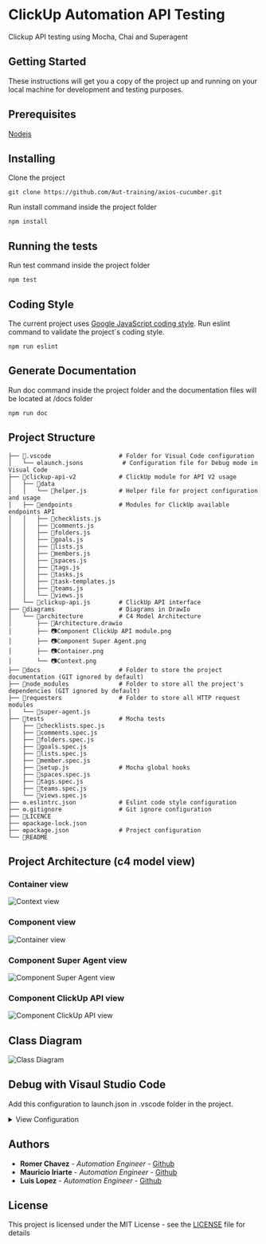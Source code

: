 # ClickUp Automation API Testing
Clickup API testing using Mocha, Chai and Superagent

## Getting Started

These instructions will get you a copy of the project up and running on your local machine for development and testing purposes.

## Prerequisites

[Nodejs](https://nodejs.org/en/)

## Installing

Clone the project

```
git clone https://github.com/Aut-training/axios-cucumber.git
```

Run install command inside the project folder

```
npm install
```

## Running the tests

Run test command inside the project folder

```
npm test
```

## Coding Style

The current project uses [Google JavaScript coding style](https://google.github.io/styleguide/jsguide.html).
Run eslint command to validate the project´s coding style.

```
npm run eslint
```

## Generate Documentation

Run doc command inside the project folder and the documentation files will be located at /docs folder

```
npm run doc
```

## Project Structure

    ├── 📂.vscode                   # Folder for Visual Code configuration
    │   └── ⚙launch.jsons           # Configuration file for Debug mode in Visual Code
    ├── 📂clickup-api-v2            # ClickUp module for API V2 usage
    │   ├── 📂data
    │   │   └── 📜helper.js         # Helper file for project configuration and usage
    │   ├── 📂endpoints             # Modules for ClickUp available endpoints API
    │   │   ├── 📜checklists.js
    │   │   ├── 📜comments.js
    │   │   ├── 📜folders.js
    │   │   ├── 📜goals.js
    │   │   ├── 📜lists.js
    │   │   ├── 📜members.js
    │   │   ├── 📜spaces.js
    │   │   ├── 📜tags.js
    │   │   ├── 📜tasks.js
    │   │   ├── 📜task-templates.js
    │   │   ├── 📜teams.js
    │   │   └── 📜views.js
    │   └── 📜clickup-api.js        # ClickUp API interface
    ├── 📂diagrams                  # Diagrams in DrawIo
    │   └── 📂architecture          # C4 Model Architecture
    │       ├── 📜Architecture.drawio
    │       ├── 📷Component ClickUp API module.png
    │       ├── 📷Component Super Agent.png
    │       ├── 📷Container.png
    │       └── 📷Context.png
    ├── 📂docs                      # Folder to store the project documentation (GIT ignored by default)
    ├── 📂node_modules              # Folder to store all the project's dependencies (GIT ignored by default)
    ├── 📂requesters                # Folder to store all HTTP request modules
    │   └── 📜super-agent.js
    ├── 📂tests                     # Mocha tests
    │   ├── 🧪checklists.spec.js
    │   ├── 🧪comments.spec.js
    │   ├── 🧪folders.spec.js
    │   ├── 🧪goals.spec.js
    │   ├── 🧪lists.spec.js
    │   ├── 🧪member.spec.js
    │   ├── 📜setup.js              # Mocha global hooks
    │   ├── 🧪spaces.spec.js
    │   ├── 🧪tags.spec.js
    │   ├── 🧪teams.spec.js  
    │   └── 🧪views.spec.js
    ├── ⚙.eslintrc.json            # Eslint code style configuration
    ├── ⚙.gitignore                # Git ignore configuration
    ├── 📄LICENCE
    ├── ⚙package-lock.json
    ├── ⚙package.json              # Project configuration
    └── 📄README

## Project Architecture (c4 model view)

### Container view
![Context view](https://raw.githubusercontent.com/Aut-training/clickup-aut-api-superagent/dev/diagrams/architecture/Context.png)

### Component view
![Container view](https://raw.githubusercontent.com/Aut-training/clickup-aut-api-superagent/dev/diagrams/architecture/Container.png)

### Component Super Agent view
![Component Super Agent view](https://raw.githubusercontent.com/Aut-training/clickup-aut-api-superagent/dev/diagrams/architecture/Component%20Super%20Agent.png)

### Component ClickUp API view
![Component ClickUp API view](https://raw.githubusercontent.com/Aut-training/clickup-aut-api-superagent/dev/diagrams/architecture/Component%20ClickUp%20API%20module.png)

## Class Diagram
![Class Diagram](https://raw.githubusercontent.com/Aut-training/clickup-aut-api-superagent/dev/diagrams/class/Class%20Diagram.png)

## Debug with Visaul Studio Code

Add this configuration to launch.json in .vscode folder in the project.

<details><summary>View Configuration</summary>

```javascript
{
    // Use IntelliSense to learn about possible attributes.
    // Hover to view descriptions of existing attributes.
    // For more information, visit: https://go.microsoft.com/fwlink/?linkid=830387
    "version": "0.2.0",
    "configurations": [
        {
            "request": "launch",
            "name": "All Mocha Tests",
            "type": "node",
            "program": "${workspaceFolder}/node_modules/mocha/bin/_mocha",
            "stopOnEntry": true,
            "args": [
                "tests/*.spec.js",
                "--no-timeouts",
                "--file",
                "./tests/setup.js"
            ],
            "cwd": "${workspaceFolder}",
            "runtimeExecutable": null,
            "env": {},
            "console": "integratedTerminal"
        },
        {
            "request": "launch",
            "name": "Checklists Endpoint",
            "type": "node",
            "program": "${workspaceFolder}/node_modules/mocha/bin/_mocha",
            "stopOnEntry": true,
            "args": [
                "tests/*.spec.js",
                "--no-timeouts",
                "--fgrep",
                "\"Checklists Api endpoint\"",
                "--file",
                "./tests/setup.js"
            ],
            "cwd": "${workspaceFolder}",
            "runtimeExecutable": null,
            "env": {},
            "console": "integratedTerminal"
        },
        {
            "request": "launch",
            "name": "Comments Endpoint",
            "type": "node",
            "program": "${workspaceFolder}/node_modules/mocha/bin/_mocha",
            "stopOnEntry": true,
            "args": [
                "tests/*.spec.js",
                "--no-timeouts",
                "--fgrep",
                "\"Comments Api endpoint\"",
                "--file",
                "./tests/setup.js"
            ],
            "cwd": "${workspaceFolder}",
            "runtimeExecutable": null,
            "env": {},
            "console": "integratedTerminal"
        },
        {
            "request": "launch",
            "name": "Folders Endpoint",
            "type": "node",
            "program": "${workspaceFolder}/node_modules/mocha/bin/_mocha",
            "stopOnEntry": true,
            "args": [
                "tests/*.spec.js",
                "--no-timeouts",
                "--grep",
                "\"Folders Api endpoint\"",
                "--file",
                "./tests/setup.js"
            ],
            "cwd": "${workspaceFolder}",
            "runtimeExecutable": null,
            "env": {},
            "console": "integratedTerminal"
        },
        {
            "request": "launch",
            "name": "Goals Endpoint",
            "type": "node",
            "program": "${workspaceFolder}/node_modules/mocha/bin/_mocha",
            "stopOnEntry": true,
            "args": [
                "tests/*.spec.js",
                "--no-timeouts",
                "--fgrep",
                "\"Goals Api endpoint\""
            ],
            "cwd": "${workspaceFolder}",
            "runtimeExecutable": null,
            "env": {},
            "console": "integratedTerminal"
        },
        {
            "request": "launch",
            "name": "Lists Endpoint",
            "type": "node",
            "program": "${workspaceFolder}/node_modules/mocha/bin/_mocha",
            "stopOnEntry": true,
            "args": [
                "tests/*.spec.js",
                "--no-timeouts",
                "--grep",
                "\"Lists Api endpoint\"",
                "--file",
                "./tests/setup.js"
            ],
            "cwd": "${workspaceFolder}",
            "runtimeExecutable": null,
            "env": {},
            "console": "integratedTerminal"
        },
        {
            "request": "launch",
            "name": "Members Endpoint",
            "type": "node",
            "program": "${workspaceFolder}/node_modules/mocha/bin/_mocha",
            "stopOnEntry": true,
            "args": [
                "tests/*.spec.js",
                "--no-timeouts",
                "--grep",
                "\"Members Api endpoint\"",
                "--file",
                "./tests/setup.js"
            ],
            "cwd": "${workspaceFolder}",
            "runtimeExecutable": null,
            "env": {},
            "console": "integratedTerminal"
        },
        {
            "request": "launch",
            "name": "Spaces Endpoint",
            "type": "node",
            "program": "${workspaceFolder}/node_modules/mocha/bin/_mocha",
            "stopOnEntry": true,
            "args": [
                "tests/*.spec.js",
                "--no-timeouts",
                "--grep",
                "\"Spaces Api endpoint\"",
                "--file",
                "./tests/setup.js"
            ],
            "cwd": "${workspaceFolder}",
            "runtimeExecutable": null,
            "env": {},
            "console": "integratedTerminal"
        },
        {
            "request": "launch",
            "name": "Tags Endpoint",
            "type": "node",
            "program": "${workspaceFolder}/node_modules/mocha/bin/_mocha",
            "stopOnEntry": true,
            "args": [
                "tests/*.spec.js",
                "--no-timeouts",
                "--fgrep",
                "\"Tags Api endpoint\"",
                "--file",
                "./tests/setup.js"
            ],
            "cwd": "${workspaceFolder}",
            "runtimeExecutable": null,
            "env": {},
            "console": "integratedTerminal"
        },
        {
            "request": "launch",
            "name": "Tasks Endpoint",
            "type": "node",
            "program": "${workspaceFolder}/node_modules/mocha/bin/_mocha",
            "stopOnEntry": true,
            "args": [
                "tests/*.spec.js",
                "--no-timeouts",
                "--fgrep",
                "\"Tasks Api endpoint\"",
                "--file",
                "./tests/setup.js"
            ],
            "cwd": "${workspaceFolder}",
            "runtimeExecutable": null,
            "env": {},
            "console": "integratedTerminal"
        },
        {
            "request": "launch",
            "name": "Teams Endpoint",
            "type": "node",
            "program": "${workspaceFolder}/node_modules/mocha/bin/_mocha",
            "stopOnEntry": true,
            "args": [
                "tests/*.spec.js",
                "--no-timeouts",
                "--fgrep",
                "\"Teams Api endpoint\"",
                "--file",
                "./tests/setup.js"
            ],
            "cwd": "${workspaceFolder}",
            "runtimeExecutable": null,
            "env": {},
            "console": "integratedTerminal"
        },
        {
            "request": "launch",
            "name": "Views Endpoint",
            "type": "node",
            "program": "${workspaceFolder}/node_modules/mocha/bin/_mocha",
            "stopOnEntry": true,
            "args": [
                "tests/*.spec.js",
                "--no-timeouts",
                "--fgrep",
                "\"Views Api endpoint\"",
                "--file",
                "./tests/setup.js"
            ],
            "cwd": "${workspaceFolder}",
            "runtimeExecutable": null,
            "env": {},
            "console": "integratedTerminal"
        }
    ]
}
```
</details>

## Authors

* **Romer Chavez** - *Automation Engineer* - [Github](https://github.com/R0m3rCh)
* **Mauricio Iriarte** - *Automation Engineer* - [Github](https://github.com/miv1)
* **Luis Lopez** - *Automation Engineer* - [Github](https://github.com/lolpez)

## License

This project is licensed under the MIT License - see the [LICENSE](LICENSE) file for details
